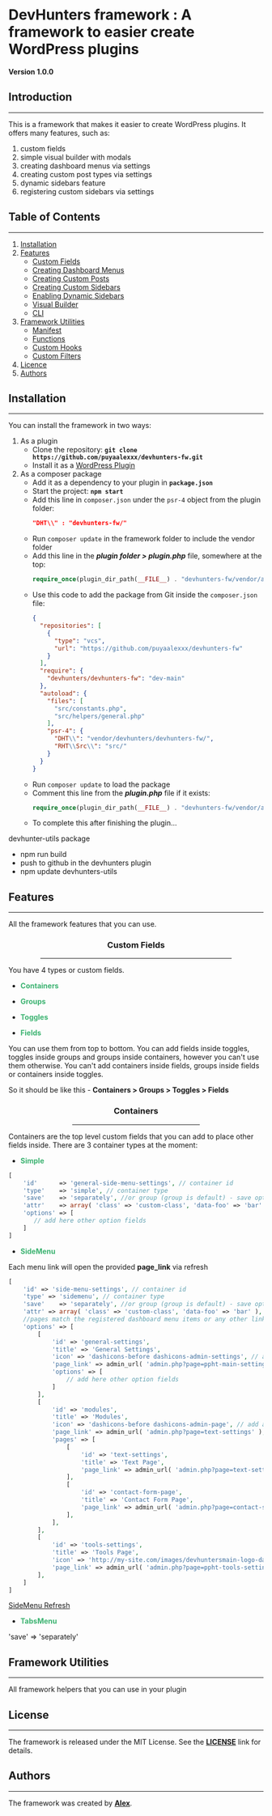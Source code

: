 # DevHunters framework : A framework to easier create WordPress plugins

**Version 1.0.0**

## **Introduction**

___

This is a framework that makes it easier to create WordPress plugins. It offers many features, such as:

1. custom fields
2. simple visual builder with modals
3. creating dashboard menus via settings
4. creating custom post types via settings
5. dynamic sidebars feature
6. registering custom sidebars via settings

## Table of Contents

___

1. [Installation](#Installation)
2. [Features](#Features)
    - [Custom Fields](#custom-fields)
    - [Creating Dashboard Menus](#Dasboard-Menus)
    - [Creating Custom Posts](#Custom-Posts)
    - [Creating Custom Sidebars](#Custom-Sidebars)
    - [Enabling Dynamic Sidebars](#Dynamic-Sidebars)
    - [Visual Builder](#Visual-Builder)
    - [CLI](#CLI)
3. [Framework Utilities](#Framework-Utilities)
    - [Manifest](#Manifest)
    - [Functions](#Functions)
    - [Custom Hooks](#Custom-Hooks)
    - [Custom Filters](#Custom-Filters)
4. [Licence](#License)
5. [Authors](#Authors)

## **Installation**

___

You can install the framework in two ways:

1. As a plugin
    - Clone the repository: **`git clone https://github.com/puyaalexxx/devhunters-fw.git`**
    - Install it as
      a [WordPress Plugin](https://www.wpbeginner.com/beginners-guide/step-by-step-guide-to-install-a-wordpress-plugin-for-beginners/)
2. As a composer package
    - Add it as a dependency to your plugin in **`package.json`**
    - Start the project: **`npm start`**
    - Add this line in `composer.json` under the `psr-4` object from the plugin folder:
      ```json
      "DHT\\" : "devhunters-fw/"
      ```
    - Run `composer update` in the framework folder to include the vendor folder
    - Add this line in the **_plugin folder > plugin.php_** file, somewhere at the top:
      ```php
      require_once(plugin_dir_path(__FILE__) . "devhunters-fw/vendor/autoload.php");
      ```
    - Use this code to add the package from Git inside the `composer.json` file:
      ```json
      {
        "repositories": [
          {
            "type": "vcs",
            "url": "https://github.com/puyaalexxx/devhunters-fw"
          }
        ],
        "require": {
          "devhunters/devhunters-fw": "dev-main"
        },
        "autoload": {
          "files": [
            "src/constants.php",
            "src/helpers/general.php"
          ],
          "psr-4": {
            "DHT\\": "vendor/devhunters/devhunters-fw/",
            "RHT\\Src\\": "src/"
          }
        }
      }
      ```
    - Run `composer update` to load the package
    - Comment this line from the **_plugin.php_** file if it exists:
      ```php
      require_once(plugin_dir_path(__FILE__) . "devhunters-fw/vendor/autoload.php");
      ```
    - To complete this after finishing the plugin...

devhunter-utils package

- npm run build
- push to github in the devhunters plugin
- npm update devhunters-utils

## **Features**

___

All the framework features that you can use.

<h3 id="custom-fields" style="text-align:center">Custom Fields</h3>

<hr style="width: 75%; margin: 0 auto;"/>

You have 4 types or custom fields.

- <p style="color: #3CB371;"><strong>Containers</strong></p>
- <p style="color: #3CB371;"><strong>Groups</strong></p>
- <p style="color: #3CB371;"><strong>Toggles</strong></p>
- <p style="color: #3CB371;"><strong>Fields</strong></p>

You can use them from top to bottom. You can add fields inside toggles, toggles inside groups and groups
inside containers, however you can't use them otherwise. You can't add containers inside fields, groups
inside fields or containers inside toggles.

So it should be like this - **Containers > Groups > Toggles > Fields**

<h3 style="text-align:center">Containers</h3>
<hr style="width: 50%; margin: 0 auto; "/>

Containers are the top level custom fields that you can add to place other fields inside.
There are 3 container types at the moment:

- <p style="color: #3CB371;"><strong>Simple</strong></p>

```php
[
    'id'      => 'general-side-menu-settings', // container id
    'type'    => 'simple', // container type
    'save'    => 'separately', //or group (group is default) - save options under one id (container id) or individually
    'attr'    => array( 'class' => 'custom-class', 'data-foo' => 'bar' ), // custom attributes added to the container
    'options' => [
       // add here other option fields
    ]
]
  ```

- <p style="color: #3CB371;"><strong>SideMenu</strong></p>

Each menu link will open the provided **page_link** via refresh

```php
[
    'id' => 'side-menu-settings', // container id
    'type' => 'sidemenu', // container type
    'save'    => 'separately', //or group (group is default) - save options under one id (container id) or individually
    'attr' => array( 'class' => 'custom-class', 'data-foo' => 'bar' ), // custom attributes added to the container
    //pages match the registered dashboard menu items or any other links
    'options' => [
        [
            'id' => 'general-settings',
            'title' => 'General Settings',
            'icon' => 'dashicons-before dashicons-admin-settings', // add a menu icon or image link
            'page_link' => admin_url( 'admin.php?page=ppht-main-settings' ), //page link where it should go
            'options' => [
                // add here other option fields
            ]
        ],
        [
            'id' => 'modules',
            'title' => 'Modules',
            'icon' => 'dashicons-before dashicons-admin-page', // add a menu icon or image link
            'page_link' => admin_url( 'admin.php?page=text-settings' ), // match the first page link from below pages
            'pages' => [
                [
                    'id' => 'text-settings',
                    'title' => 'Text Page',
                    'page_link' => admin_url( 'admin.php?page=text-settings' ), //page link where it should go
                ],
                [
                    'id' => 'contact-form-page',
                    'title' => 'Contact Form Page',
                    'page_link' => admin_url( 'admin.php?page=contact-settings' ), //page link where it should go
                ],
            ],
        ],
        [
            'id' => 'tools-settings',
            'title' => 'Tools Page',
            'icon' => 'http://my-site.com/images/devhuntersmain-logo-dashmenu.png', // add a menu icon or image link
            'page_link' => admin_url( 'admin.php?page=ppht-tools-settings' ), //page link where it should go
        ],
    ]
]
  ```

[SideMenu Refresh](https://live.staticflickr.com/65535/54233811784_4433525db5_b.jpg)

- <p style="color: #3CB371;"><strong>TabsMenu</strong></p>

'save' => 'separately'

## **Framework Utilities**

___

All framework helpers that you can use in your plugin

## **License**

___

The framework is released under the MIT License. See the **[LICENSE](https://opensource.org/license/MIT)** link
for details.

## **Authors**

___

The framework was created by **[Alex](https://github.com/puyaalexxx)**.
